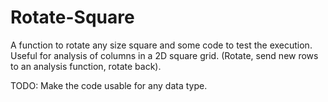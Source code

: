 # Rotate-Square
A function to rotate any size square and some code to test the execution. Useful for analysis of columns in a 2D square grid. (Rotate, send new rows to an analysis function, rotate back).

TODO: Make the code usable for any data type.
